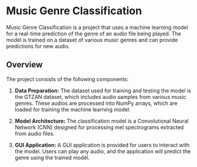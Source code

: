# Music Genre Classification

Music Genre Classification is a project that uses a machine learning model for a real-time prediction of the genre of an audio file being played. The model is trained on a dataset of various music genres and can provide predictions for new audio.

## Overview

The project consists of the following components:

1. **Data Preparation:** The dataset used for training and testing the model is the GTZAN dataset, which includes audio samples from various music genres. These audios are processed into NumPy arrays, which are loaded for training the machine learning model.

2. **Model Architecture:** The classification model is a Convolutional Neural Network (CNN) designed for processing mel spectrograms extracted from audio files.

3. **GUI Application:** A GUI application is provided for users to interact with the model. Users can play any audio, and the application will predict the genre using the trained model.





